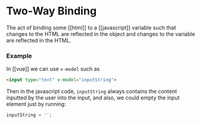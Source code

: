 # Two-Way Binding
The act of binding some [[html]] to a [[javascript]] variable such that changes to the HTML are reflected in the object and changes to the variable are reflected in the HTML.

### Example
In [[vue]] we can use `v-model` such as

```html
<input type="text" v-model="inputString">
```

Then in the javascript code, `inputString` always contains the content inputted by the user into the input, and also, we could empty the input element just by running:

```js
inputString = '';
```
